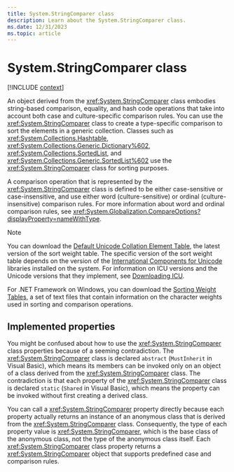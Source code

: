 ```yaml
---
title: System.StringComparer class
description: Learn about the System.StringComparer class.
ms.date: 12/31/2023
ms.topic: article
---
```

# System.StringComparer class

[!INCLUDE [context](includes/context.md)]

An object derived from the <xref:System.StringComparer> class embodies string-based comparison, equality, and hash code operations that take into account both case and culture-specific comparison rules. You can use the <xref:System.StringComparer> class to create a type-specific comparison to sort the elements in a generic collection. Classes such as <xref:System.Collections.Hashtable>, <xref:System.Collections.Generic.Dictionary%602>, <xref:System.Collections.SortedList>, and <xref:System.Collections.Generic.SortedList%602> use the <xref:System.StringComparer> class for sorting purposes.

A comparison operation that is represented by the <xref:System.StringComparer> class is defined to be either case-sensitive or case-insensitive, and use either word (culture-sensitive) or ordinal (culture-insensitive) comparison rules. For more information about word and ordinal comparison rules, see <xref:System.Globalization.CompareOptions?displayProperty=nameWithType>.

> [!NOTE]
> You can download the [Default Unicode Collation Element Table](https://www.unicode.org/Public/UCA/latest/allkeys.txt), the latest version of the sort weight table. The specific version of the sort weight table depends on the version of the [International Components for Unicode](https://icu.unicode.org/) libraries installed on the system. For information on ICU versions and the Unicode versions that they implement, see [Downloading ICU](https://icu.unicode.org/download).
>
> For .NET Framework on Windows, you can download the [Sorting Weight Tables](https://www.microsoft.com/download/details.aspx?id=10921), a set of text files that contain information on the character weights used in sorting and comparison operations.

## Implemented properties

You might be confused about how to use the <xref:System.StringComparer> class properties because of a seeming contradiction. The <xref:System.StringComparer> class is declared `abstract` (`MustInherit` in Visual Basic), which means its members can be invoked only on an object of a class derived from the <xref:System.StringComparer> class. The contradiction is that each property of the <xref:System.StringComparer> class is declared `static` (`Shared` in Visual Basic), which means the property can be invoked without first creating a derived class.

You can call a <xref:System.StringComparer> property directly because each property actually returns an instance of an anonymous class that is derived from the <xref:System.StringComparer> class. Consequently, the type of each property value is <xref:System.StringComparer>, which is the base class of the anonymous class, not the type of the anonymous class itself. Each <xref:System.StringComparer> class property returns a <xref:System.StringComparer> object that supports predefined case and comparison rules.
